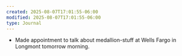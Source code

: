 ```yaml
---
created: 2025-08-07T17:01:55-06:00
modified: 2025-08-07T17:01:55-06:00
type: Journal
---
```


- Made appointment to talk about
  medallion-stuff at Wells Fargo in Longmont
  tomorrow morning.

<!-- EOF -->
